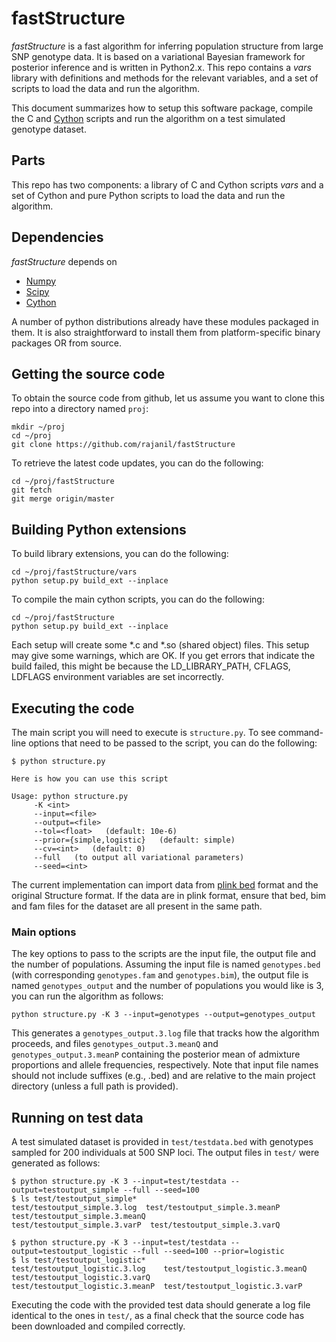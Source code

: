 # fastStructure

*fastStructure* is a fast algorithm for inferring population structure from large SNP genotype data. 
It is based on a variational Bayesian framework for posterior inference and is written in Python2.x. 
This repo contains a *vars* library with definitions and methods for
the relevant variables, and a set of scripts to load the data and run the algorithm.

This document summarizes how to setup this software package, compile the C and 
[Cython](http://cython.org/) scripts and run the algorithm on a test simulated genotype dataset.

## Parts 

This repo has two components: a library of C and Cython scripts *vars* and
a set of Cython and pure Python scripts to load the data and run the algorithm.

## Dependencies

*fastStructure* depends on 
+ [Numpy](http://www.numpy.org/)
+ [Scipy](http://www.scipy.org/)
+ [Cython](http://cython.org/)

A number of python distributions already have these modules packaged in them. It is also
straightforward to install them from platform-specific binary packages OR from source.

## Getting the source code

To obtain the source code from github, let us assume you want to clone this repo into a
directory named `proj`:

    mkdir ~/proj
    cd ~/proj
    git clone https://github.com/rajanil/fastStructure

To retrieve the latest code updates, you can do the following:

    cd ~/proj/fastStructure
    git fetch
    git merge origin/master

## Building Python extensions

To build library extensions, you can do the following:

    cd ~/proj/fastStructure/vars
    python setup.py build_ext --inplace

To compile the main cython scripts, you can do the following:

    cd ~/proj/fastStructure
    python setup.py build_ext --inplace

Each setup will create some *.c and *.so (shared object) files.
This setup may give some warnings, which are OK. If you get errors that indicate the 
build failed, this might be because the LD_LIBRARY_PATH, CFLAGS, LDFLAGS environment 
variables are set incorrectly.

## Executing the code

The main script you will need to execute is `structure.py`. To see command-line 
options that need to be passed to the script, you can do the following:

    $ python structure.py

    Here is how you can use this script

    Usage: python structure.py
         -K <int>
         --input=<file>
         --output=<file>
         --tol=<float>   (default: 10e-6)
         --prior={simple,logistic}   (default: simple)
         --cv=<int>   (default: 0)
         --full   (to output all variational parameters)
         --seed=<int>

The current implementation can import data from [plink bed](http://pngu.mgh.harvard.edu/~purcell/plink/data.shtml#bed) 
format and the original Structure format. If the data are in plink format, ensure that
bed, bim and fam files for the dataset are all present in the same path.

### Main options

The key options to pass to the scripts are the input file, the output file and the number of populations.
Assuming the input file is named `genotypes.bed` (with corresponding `genotypes.fam` and `genotypes.bim`),
the output file is named `genotypes_output` and the number of populations you would like is 3, 
you can run the algorithm as follows:

    python structure.py -K 3 --input=genotypes --output=genotypes_output

This generates a `genotypes_output.3.log` file that tracks how the algorithm proceeds, and files
`genotypes_output.3.meanQ` and `genotypes_output.3.meanP` containing the posterior mean of
admixture proportions and allele frequencies, respectively. Note that input file names should
not include suffixes (e.g., .bed) and are relative to the main project directory (unless a full
path is provided).

## Running on test data

A test simulated dataset is provided in `test/testdata.bed` with genotypes sampled for
200 individuals at 500 SNP loci. The output files in `test/` were generated as follows:

    $ python structure.py -K 3 --input=test/testdata --output=testoutput_simple --full --seed=100
    $ ls test/testoutput_simple*
    test/testoutput_simple.3.log  test/testoutput_simple.3.meanP  test/testoutput_simple.3.meanQ  
    test/testoutput_simple.3.varP  test/testoutput_simple.3.varQ

    $ python structure.py -K 3 --input=test/testdata --output=testoutput_logistic --full --seed=100 --prior=logistic
    $ ls test/testoutput_logistic*
    test/testoutput_logistic.3.log    test/testoutput_logistic.3.meanQ  test/testoutput_logistic.3.varQ
    test/testoutput_logistic.3.meanP  test/testoutput_logistic.3.varP

Executing the code with the provided test data should generate a log file identical to the ones in `test/`, 
as a final check that the source code has been downloaded and compiled correctly.
